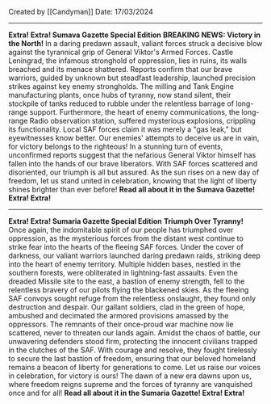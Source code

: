 Created by [[Candyman]]
Date: 17/03/2024


-----------------

**Extra! Extra! Sumava Gazette Special Edition** **BREAKING NEWS: Victory in the North!** 
In a daring predawn assault, valiant forces struck a decisive blow against the tyrannical grip of General Viktor's Armed Forces. Castle Leningrad, the infamous stronghold of oppression, lies in ruins, its walls breached and its menace shattered. Reports confirm that our brave warriors, guided by unknown but steadfast leadership, launched precision strikes against key enemy strongholds. The milling and Tank Engine manufacturing plants, once hubs of tyranny, now stand silent, their stockpile of tanks reduced to rubble under the relentless barrage of long-range support. Furthermore, the heart of enemy communications, the long-range Radio observation station, suffered mysterious explosions, crippling its functionality. Local SAF forces claim it was merely a "gas leak," but eyewitnesses know better. Our enemies' attempts to deceive us are in vain, for victory belongs to the righteous! In a stunning turn of events, unconfirmed reports suggest that the nefarious General Viktor himself has fallen into the hands of our brave liberators. With SAF forces scattered and disoriented, our triumph is all but assured. As the sun rises on a new day of freedom, let us stand united in celebration, knowing that the light of liberty shines brighter than ever before! 
**Read all about it in the Sumava Gazette! Extra! Extra!**



----------------------

**Extra! Extra! Sumaria Gazette Special Edition** **Triumph Over Tyranny!** 
Once again, the indomitable spirit of our people has triumphed over oppression, as the mysterious forces from the distant west continue to strike fear into the hearts of the fleeing SAF forces. Under the cover of darkness, our valiant warriors launched daring predawn raids, striking deep into the heart of enemy territory. Multiple hidden bases, nestled in the southern forests, were obliterated in lightning-fast assaults. Even the dreaded Missile site to the east, a bastion of enemy strength, fell to the relentless bravery of our pilots flying the blackened skies. As the fleeing SAF convoys sought refuge from the relentless onslaught, they found only destruction and despair. Our gallant soldiers, clad in the green of hope, ambushed and decimated the armored provisions amassed by the oppressors. The remnants of their once-proud war machine now lie scattered, never to threaten our lands again. Amidst the chaos of battle, our unwavering defenders stood firm, protecting the innocent civilians trapped in the clutches of the SAF. With courage and resolve, they fought tirelessly to secure the last bastion of freedom, ensuring that our beloved homeland remains a beacon of liberty for generations to come. Let us raise our voices in celebration, for victory is ours! The dawn of a new era dawns upon us, where freedom reigns supreme and the forces of tyranny are vanquished once and for all! 
**Read all about it in the Sumaria Gazette! Extra! Extra!**